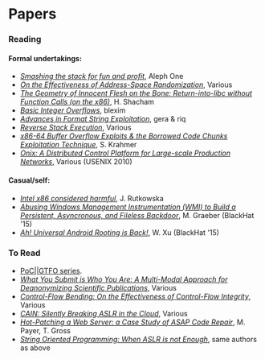 # Papers
### Reading
#### Formal undertakings:
- [*Smashing the stack for fun and profit*](http://insecure.org/stf/smashstack.html), Aleph One
- [*On the Effectiveness of Address-Space Randomization*](https://web.stanford.edu/~blp/papers/asrandom.pdf
), Various
- [*The Geometry of Innocent Flesh on the Bone: Return-into-libc without Function Calls (on the x86)*](http://cseweb.ucsd.edu/~hovav/dist/geometry.pdf), H. Shacham 
- [*Basic Integer Overflows*](http://phrack.org/issues/60/10.html#article), blexim 
- [*Advances in Format String Exploitation*](http://hamsa.cs.northwestern.edu/media/readings/advanced_format_strings.pdf), gera & riq
- [*Reverse Stack Execution*](http://babaks.com/files/TechReport07-07.pdf), Various 
- [*x86-64 Buffer Overflow Exploits & the Borrowed Code Chunks Exploitation Technique*](http://users.suse.com/~krahmer/no-nx.pdf), S. Krahmer
- [*Onix: A Distributed Control Platform for Large-scale Production Networks*](http://yuba.stanford.edu/~casado/onix-osdi.pdf), Various (USENIX 2010)

#### Casual/self:
- [*Intel x86 considered harmful*](http://blog.invisiblethings.org/papers/2015/x86_harmful.pdf), J. Rutkowska
- [*Abusing Windows Management
Instrumentation (WMI) to Build a Persistent,
Asyncronous, and Fileless Backdoor*](https://www.blackhat.com/docs/us-15/materials/us-15-Graeber-Abusing-Windows-Management-Instrumentation-WMI-To-Build-A-Persistent%20Asynchronous-And-Fileless-Backdoor-wp.pdf), M. Graeber (BlackHat '15)
- [*Ah! Universal Android Rooting is Back!*](https://www.blackhat.com/docs/us-15/materials/us-15-Xu-Ah-Universal-Android-Rooting-Is-Back-wp.pdf), W. Xu (BlackHat '15)

### To Read
- [PoC||GTFO series](https://www.alchemistowl.org/pocorgtfo/).
- [*What You Submit is Who You Are: A Multi-Modal
Approach for Deanonymizing Scientific Publications*](http://nebelwelt.net/publications/files/14TIFS.pdf), Various
- [*Control-Flow Bending:
On the Effectiveness of Control-Flow Integrity*](http://nebelwelt.net/publications/files/15SEC.pdf), Various
- [*CAIN: Silently Breaking ASLR in the Cloud*](http://nebelwelt.net/publications/files/15WOOT.pdf), Various
- [*Hot-Patching a Web Server: a Case Study of ASAP
Code Repair*](http://nebelwelt.net/publications/files/13PST.pdf), M. Payer, T. Gross
- [*String Oriented Programming: When ASLR is not Enough*](http://nebelwelt.net/publications/files/13PPREW.pdf), same authors as above
